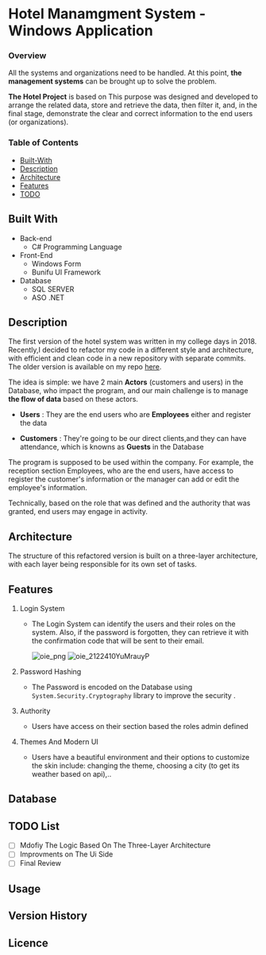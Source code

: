 

# Hotel Manamgment System - Windows Application
### Overview
All the systems and organizations need to be handled. At this point, **the management systems** can be brought up to solve the problem. 

**The Hotel Project** is based on This purpose was designed and developed to arrange the related data, store and retrieve the data, then filter it, and, in the final stage, demonstrate the clear and correct information to the end users (or organizations).
### Table of Contents
- [Built-With](#built-with)
- [Description](#Description)
- [Architecture](#Architecture)
- [Features](#Features)
- [TODO](#TODO)

## Built With
- Back-end
  - C# Programming Language
- Front-End
  - Windows Form
  - Bunifu UI Framework
- Database
  - SQL SERVER
  - ASO .NET 


## Description
The first version of the hotel system was written in my college days in 2018. Recently,I decided to refactor my code in a different style and architecture, with efficient and clean code in a new repository with separate commits. The older version is available on my repo [here](https://github.com/behzad-parsa/hotel-management-csharp).

The idea is simple: we have 2 main **Actors** (customers and users) in the Database, who impact the program, and our main challenge is to manage **the flow of data** based on these actors.  

 - **Users** : They are the end users who are **Employees** either and register the data

 - **Customers** : They're going to be our direct clients,and they can have attendance, which is knowns as **Guests** in the Database

The program is supposed to be used within the company. For example, the reception section Employees, who are the end users, have access to register the customer's information or the manager can add or edit the employee's information. 

Technically, based on the role that was defined and the authority that was granted, end users may engage in activity.

## Architecture
The structure of this refactored version is built on a three-layer architecture, with each layer being responsible for its own set of tasks.

## Features
1. Login System
   - The Login System can identify the users and their roles on the system. Also, if the password is forgotten, they can retrieve it with the confirmation code that will be sent to their email.


     ![oie_png](https://user-images.githubusercontent.com/91433474/147874524-2a77b8c1-0b2c-46f5-a685-5f8cacf7c1e4.png) 
     ![oie_2122410YuMrauyP](https://user-images.githubusercontent.com/91433474/147874575-caae39c1-d263-4aca-af96-657e81e92998.png)



2. Password Hashing
   - The Password is encoded on the Database using ``` System.Security.Cryptography ``` library to improve the security .

3. Authority
   - Users have access on their section based the roles admin defined

3. Themes And Modern UI
   - Users have a beautiful environment and their options to customize the skin include: changing the theme, choosing a city (to get its weather based on api),..
## Database
## TODO List
- [ ] Mdofiy The Logic Based On The Three-Layer Architecture
- [ ] Improvments on The Ui Side
- [ ] Final Review 
## Usage
## Version History
## Licence
